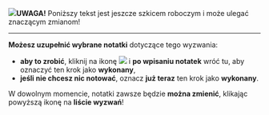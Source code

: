<span class="challenge-success-status-icon-todo"><img class="svg-image" src="/files/resources/svg/cone-striped.svg" /></span>**UWAGA!** Poniższy tekst jest jeszcze szkicem roboczym i może ulegać znaczącym zmianom!

---
**Możesz uzupełnić wybrane notatki** dotyczące tego wyzwania:
- **aby to zrobić**, kliknij na ikonę <a class="btn btn-light" data-bs-toggle="modal" href="#notes-modal-toggle" role="button" onClick="notesReset(#row-id#)"><img class="svg-image" src="/files/resources/svg/card-list.svg" /></a> i **po wpisaniu notatek** wróć tu, aby oznaczyć ten krok jako **wykonany**,
- **jeśli nie chcesz nic notować**, oznacz **już teraz** ten krok jako **wykonany**.

W dowolnym momencie, notatki zawsze będzie **można zmienić**, klikając powyższą ikonę na **liście wyzwań**!
